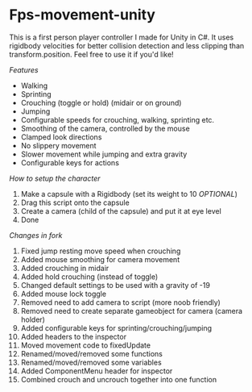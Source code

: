 # Fps-movement-unity

This is a first person player controller I made for Unity in C#. It uses rigidbody velocities for better collision detection and less clipping than transform.position. Feel free to use it if you'd like!

*Features*

- Walking
- Sprinting
- Crouching (toggle or hold) (midair or on ground)
- Jumping
- Configurable speeds for crouching, walking, sprinting etc.
- Smoothing of the camera, controlled by the mouse
- Clamped look directions
- No slippery movement
- Slower movement while jumping and extra gravity
- Configurable keys for actions

*How to setup the character*

1. Make a capsule with a Rigidbody (set its weight to 10 *OPTIONAL*)
2. Drag this script onto the capsule
3. Create a camera (child of the capsule) and put it at eye level
4. Done

*Changes in fork*

1. Fixed jump resting move speed when crouching
2. Added mouse smoothing for camera movement
3. Added crouching in midair
4. Added hold crouching (instead of toggle)
5. Changed default settings to be used with a gravity of -19
6. Added mouse lock toggle
7. Removed need to add camera to script (more noob friendly)
8. Removed need to create separate gameobject for camera (camera holder)
9. Added configurable keys for sprinting/crouching/jumping
10. Added headers to the inspector
11. Moved movement code to fixedUpdate
12. Renamed/moved/removed some functions
12. Renamed/moved/removed some variables
13. Added ComponentMenu header for inspector
14. Combined crouch and uncrouch together into one function
